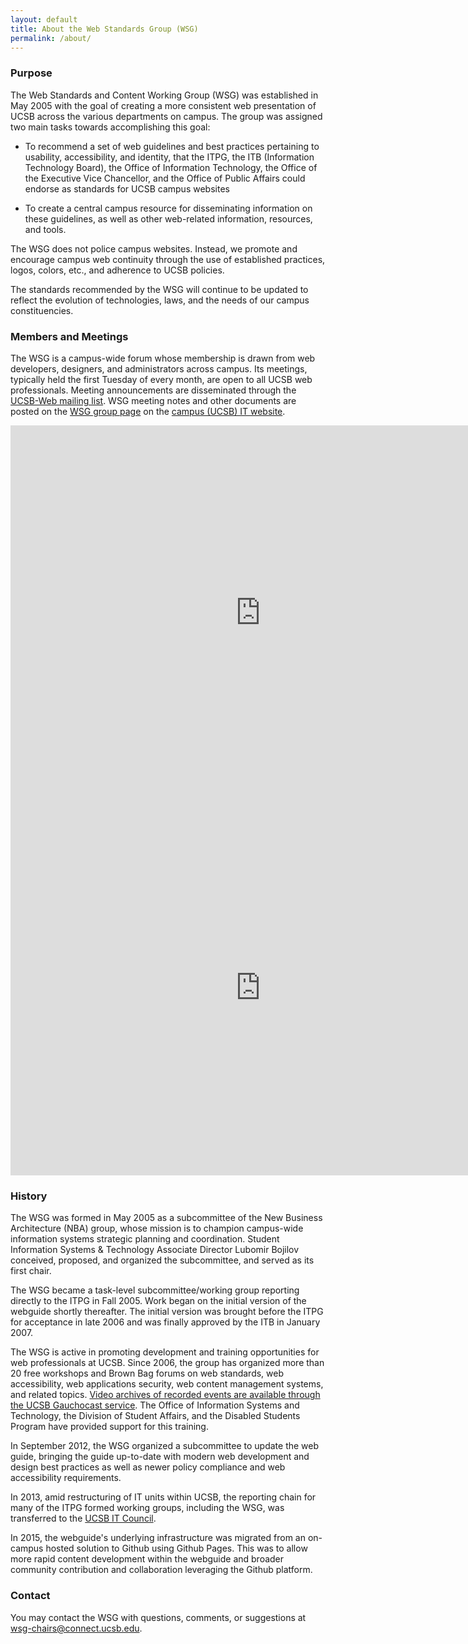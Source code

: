 ```yaml
---
layout: default
title: About the Web Standards Group (WSG)
permalink: /about/
---
```


### Purpose

The Web Standards and Content Working Group (WSG) was established in May 2005
with the goal of creating a more consistent web presentation of UCSB across
the various departments on campus. The group was assigned two main tasks
towards accomplishing this goal:

* To recommend a set of web guidelines and best practices pertaining to
usability, accessibility, and identity, that the ITPG, the ITB (Information
Technology Board), the Office of Information Technology, the Office of the
Executive Vice Chancellor, and the Office of Public Affairs could endorse as
standards for UCSB campus websites

* To create a central campus resource for disseminating information on these
guidelines, as well as other web-related information, resources, and tools.

The WSG does not police campus websites. Instead, we promote and encourage
campus web continuity through the use of established practices, logos, colors,
etc., and adherence to UCSB policies.

The standards recommended by the WSG will continue to be updated to reflect
the evolution of technologies, laws, and the needs of our campus constituencies.

### Members and Meetings

The WSG is a campus-wide forum whose membership is drawn from web developers,
designers, and administrators across campus. Its meetings, typically held the
first Tuesday of every month, are open to all UCSB web professionals.
Meeting announcements are disseminated through the
[UCSB-Web mailing list](https://lists.noc.ucsb.edu/mailman/listinfo/ucsb-web).
WSG meeting notes and other documents are posted on the
[WSG group page](https://it.ucsb.edu/groups/wsg) on the
[campus (UCSB) IT website](https://it.ucsb.edu).

<div class="embed-responsive embed-responsive-4by3 hidden-xs">
  <iframe class="embed-responsive-item" src="https://calendar.google.com/calendar/embed?showTitle=0&amp;showCalendars=0&amp;showTz=0&amp;height=600&amp;wkst=1&amp;bgcolor=%23FFFFFF&amp;src=ucsb.edu_s3lonstmibq1b6p3m1fl4llukk%40group.calendar.google.com&amp;color=%23711616&amp;ctz=America%2FLos_Angeles" style="border-width:0" width="800" height="600" frameborder="0" scrolling="no"></iframe>
</div>
<div class="embed-responsive embed-responsive-4by3 visible-xs-block">
  <iframe class="embed-responsive-item" src="https://calendar.google.com/calendar/embed?showTitle=0&amp;showPrint=0&amp;showTabs=0&amp;showCalendars=0&amp;showTz=0&amp;mode=AGENDA&amp;height=600&amp;wkst=1&amp;bgcolor=%23FFFFFF&amp;src=ucsb.edu_s3lonstmibq1b6p3m1fl4llukk%40group.calendar.google.com&amp;color=%23711616&amp;ctz=America%2FLos_Angeles" style="border-width:0" width="800" height="600" frameborder="0" scrolling="no"></iframe>
</div>

### History

The WSG was formed in May 2005 as a subcommittee of the New Business
Architecture (NBA) group, whose mission is to champion campus-wide information
systems strategic planning and coordination. Student Information Systems &
Technology Associate Director Lubomir Bojilov conceived, proposed, and
organized the subcommittee, and served as its first chair.

The WSG became a task-level subcommittee/working group reporting directly to
the ITPG in Fall 2005. Work began on the initial version of the webguide
shortly thereafter. The initial version was brought before the ITPG for
acceptance in late 2006 and was finally approved by the ITB in January 2007.

The WSG is active in promoting development and training opportunities for web
professionals at UCSB. Since 2006, the group has organized more than 20 free
workshops and Brown Bag forums on web standards, web accessibility, web
applications security, web content management systems, and related topics.
[Video archives of recorded events are available through the UCSB Gauchocast service](https://gauchocast.ucsb.edu/Panopto/Pages/Sessions/List.aspx#folderID=%22f454c5a2-ba6f-4383-a0fb-088f709f919c%22).
The Office of Information Systems and Technology, the Division of Student
Affairs, and the Disabled Students Program have provided support for this
training.

In September 2012, the WSG organized a subcommittee to update the web guide,
bringing the guide up-to-date with modern web development and design best
practices as well as newer policy compliance and web accessibility requirements.

In 2013, amid restructuring of IT units within UCSB, the reporting chain for
many of the ITPG formed working groups, including the WSG, was transferred to
the [UCSB IT Council](https://it.ucsb.edu/groups/itc).

In 2015, the webguide's underlying infrastructure was migrated from an
on-campus hosted solution to Github using Github Pages. This was to allow more
rapid content development within the webguide and broader community
contribution and collaboration leveraging the Github platform.

### Contact

You may contact the WSG with questions, comments, or suggestions at
[wsg-chairs@connect.ucsb.edu](mailto:wsg-chairs@connect.ucsb.edu).
